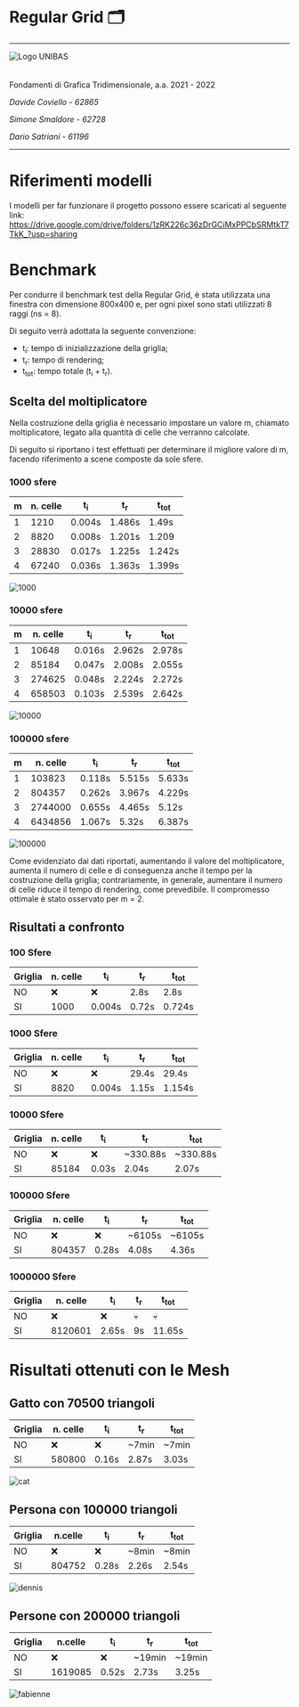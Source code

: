 
# Regular Grid 🗂️
___

<img style="margin-bottom: 20px" src="https://www.comincenter.it/wp-content/uploads/2014/09/LoGO-UNIVERSIT%C3%A0-nero.png" alt="Logo UNIBAS" />

Fondamenti di Grafica Tridimensionale, a.a. 2021 - 2022

_Davide Coviello - 62865_

_Simone Smaldore - 62728_

_Dario Satriani  - 61196_

---

# Riferimenti modelli
I modelli per far funzionare il progetto possono essere scaricati al seguente link:
https://drive.google.com/drive/folders/1zRK226c36zDrGCiMxPPCbSRMtkT7TkK_?usp=sharing

# Benchmark

Per condurre il benchmark test della Regular Grid, è stata utilizzata una finestra con dimensione 800x400 e, per ogni pixel sono stati utilizzati 8 raggi (ns = 8).

Di seguito verrà adottata la seguente convenzione:

 - t<sub>i</sub>: tempo di inizializzazione della griglia;
 - t<sub>r</sub>: tempo di rendering;
 - t<sub>tot</sub>: tempo totale (t<sub>i</sub> + t<sub>r</sub>).

## Scelta del moltiplicatore
Nella costruzione della griglia è necessario impostare un valore m, chiamato moltiplicatore, legato alla quantità di celle che verranno calcolate.

Di seguito si riportano i test effettuati per determinare il migliore valore di m, facendo riferimento a scene composte da sole sfere.

### 1000 sfere
m | n. celle | t<sub>i</sub> | t<sub>r</sub> | t<sub>tot</sub>
--| -- | -- | -- | --
1 | 1210 | 0.004s | 1.486s | 1.49s
2 | 8820 | 0.008s | 1.201s | 1.209
3 | 28830 | 0.017s | 1.225s | 1.242s
4 | 67240 | 0.036s | 1.363s | 1.399s

![1000](img/1000_big.bmp)

### 10000 sfere
m | n. celle | t<sub>i</sub> | t<sub>r</sub> | t<sub>tot</sub>
--| -- | -- | -- | --
1 | 10648| 0.016s | 2.962s | 2.978s
2 | 85184 | 0.047s | 2.008s | 2.055s
3 | 274625 | 0.048s | 2.224s| 2.272s
4 | 658503 | 0.103s | 2.539s | 2.642s

![10000](img/10000_big.bmp)

### 100000 sfere
m | n. celle | t<sub>i</sub> | t<sub>r</sub> | t<sub>tot</sub>
--| -- | -- | -- | --
1 | 103823 | 0.118s | 5.515s| 5.633s
2 | 804357 | 0.262s | 3.967s | 4.229s
3 | 2744000 | 0.655s | 4.465s | 5.12s
4 | 6434856 | 1.067s | 5.32s | 6.387s

![100000](img/100000_big.bmp)

Come evidenziato dai dati riportati, aumentando il valore del moltiplicatore, aumenta il numero di celle e di conseguenza anche il tempo per la costruzione della griglia; contrariamente, in generale, aumentare il numero di celle riduce il tempo di rendering, come prevedibile.
Il compromesso ottimale è stato osservato per m = 2. 

## Risultati a confronto

### 100 Sfere
Griglia | n. celle | t<sub>i</sub> | t<sub>r</sub> |  t<sub>tot</sub>
-- | -- | -- | -- | --
NO | ❌ | ❌ | 2.8s | 2.8s
SI | 1000 | 0.004s | 0.72s | 0.724s

### 1000 Sfere
Griglia | n. celle | t<sub>i</sub> | t<sub>r</sub> |  t<sub>tot</sub>
-- | -- | -- | -- | --
NO | ❌ | ❌ | 29.4s | 29.4s
SI | 8820 | 0.004s | 1.15s | 1.154s


### 10000 Sfere
Griglia | n. celle | t<sub>i</sub> | t<sub>r</sub> |  t<sub>tot</sub>
-- | -- | -- | -- | --
NO | ❌ | ❌ | ~330.88s | ~330.88s
SI | 85184 | 0.03s | 2.04s | 2.07s


### 100000 Sfere
Griglia | n. celle | t<sub>i</sub> | t<sub>r</sub> |  t<sub>tot</sub>
-- | -- | -- | -- | --
NO | ❌ | ❌ | ~6105s | ~6105s
SI | 804357 | 0.28s | 4.08s | 4.36s

### 1000000 Sfere
Griglia | n. celle | t<sub>i</sub> | t<sub>r</sub> |  t<sub>tot</sub>
-- | -- | -- | -- | --
NO | ❌ | ❌ | :skull: | :skull:
SI | 8120601 | 2.65s | 9s | 11.65s

# Risultati ottenuti con le Mesh

## Gatto con 70500 triangoli

Griglia | n. celle | t<sub>i</sub> | t<sub>r</sub> |  t<sub>tot</sub>
-- | -- | -- | -- | --
NO | ❌ | ❌ | ~7min | ~7min
SI | 580800 | 0.16s | 2.87s | 3.03s

![cat](img/cat.bmp)

## Persona con 100000 triangoli

Griglia | n.celle | t<sub>i</sub> | t<sub>r</sub> |  t<sub>tot</sub>
-- | -- | -- | -- | --
NO | ❌ | ❌ | ~8min | ~8min
SI | 804752 | 0.28s | 2.26s | 2.54s

![dennis](img/dennis.bmp)


## Persone con 200000 triangoli

Griglia |  n.celle| t<sub>i</sub> | t<sub>r</sub> |  t<sub>tot</sub>
-- | -- | -- | -- | --
NO | ❌ | ❌ | ~19min | ~19min
SI | 1619085 | 0.52s | 2.73s | 3.25s

![fabienne](img/fabienne.bmp)
